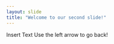```yaml
---
layout: slide
title: "Welcome to our second slide!"
---
```

Insert Text
Use the left arrow to go back!
